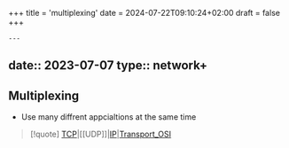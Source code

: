 +++
title = 'multiplexing'
date = 2024-07-22T09:10:24+02:00
draft = false
+++

    ---
date:: 2023-07-07
type:: network+
---
## Multiplexing 

- Use many diffrent appcialtions at the same time 


>[!quote] [TCP](/obisdian_ntoes/notes_obsidian/ZPythonref/DjangoFramework/Network+/Ref_OSI/TCP.md)|[[UDP]]|[IP](/obisdian_ntoes/notes_obsidian/ZPythonref/DjangoFramework/Network+/Ref_OSI/IP.md)|[Transport_OSI](/obisdian_ntoes/notes_obsidian/ZPythonref/DjangoFramework/Network+/Ref_OSI/Transport_OSI.md)